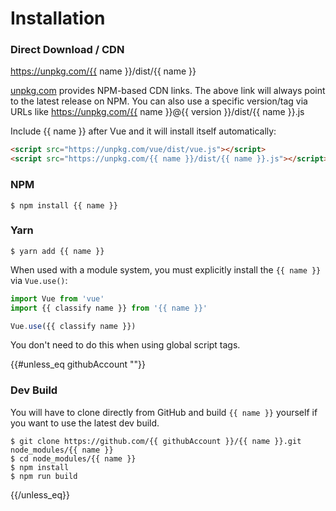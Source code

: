 # Installation

### Direct Download / CDN

https://unpkg.com/{{ name }}/dist/{{ name }}

[unpkg.com](https://unpkg.com) provides NPM-based CDN links. The above link will always point to the latest release on NPM. You can also use a specific version/tag via URLs like https://unpkg.com/{{ name }}@{{ version }}/dist/{{ name }}.js
 
Include {{ name }} after Vue and it will install itself automatically:

```html
<script src="https://unpkg.com/vue/dist/vue.js"></script>
<script src="https://unpkg.com/{{ name }}/dist/{{ name }}.js"></script>
```

### NPM

    $ npm install {{ name }}

### Yarn

    $ yarn add {{ name }}

When used with a module system, you must explicitly install the `{{ name }}` via `Vue.use()`:

```javascript
import Vue from 'vue'
import {{ classify name }} from '{{ name }}'

Vue.use({{ classify name }})
```

You don't need to do this when using global script tags.

{{#unless_eq githubAccount ""}}
### Dev Build

You will have to clone directly from GitHub and build `{{ name }}` yourself if
you want to use the latest dev build.

    $ git clone https://github.com/{{ githubAccount }}/{{ name }}.git node_modules/{{ name }}
    $ cd node_modules/{{ name }}
    $ npm install
    $ npm run build
{{/unless_eq}}
